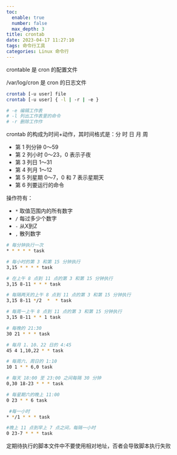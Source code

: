 ```yaml
---
toc:
  enable: true
  number: false
  max_depth: 3
title: crontab
date: 2023-04-17 11:27:10
tags: 命令行工具
categories: Linux 命令行
---
```


crontable 是 cron 的配置文件

/var/log/cron 是 cron 的日志文件

```sh
crontab [-u user] file
crontab [-u user] { -l | -r | -e }

# -e 编辑工作表
# -l 列出工作表里的命令
# -r 删除工作作
```

crontab 的构成为时间+动作，其时间格式是：分 时 日 月 周

- 第 1 列分钟 0～59
- 第 2 列小时 0～23，0 表示子夜
- 第 3 列日 1～31
- 第 4 列月 1～12
- 第 5 列星期 0～7，0 和 7 表示星期天
- 第 6 列要运行的命令

操作符有：

- `*` 取值范围内的所有数字
- `/` 每过多少个数字
- `-` 从X到Z
- `,` 散列数字

```sh
# 每分钟执行一次
* * * * * task

# 每小时的第 3 和第 15 分钟执行
3,15 * * * * task

# 在上午 8 点到 11 点的第 3 和第 15 分钟执行
3,15 8-11 * * * task

# 每隔两天的上午 8 点到 11 点的第 3 和第 15 分钟执行
3,15 8-11 */2  *  * task

# 每周一上午 8 点到 11 点的第 3 和第 15 分钟执行
3,15 8-11 * * 1 task

# 每晚的 21:30
30 21 * * * task

# 每月 1、10、22 日的 4:45
45 4 1,10,22 * * task

# 每周六、周日的 1:10
10 1 * * 6,0 task

# 每天 18:00 至 23:00 之间每隔 30 分钟
0,30 18-23 * * * task

# 每星期六的晚上 11:00
0 23 * * 6 task

 #每一小时
* */1 * * * task

#晚上 11 点到早上 7 点之间，每隔一小时
0 23-7 * * * task
```

定期待执行的脚本文件中不要使用相对地址，否者会导致脚本执行失败